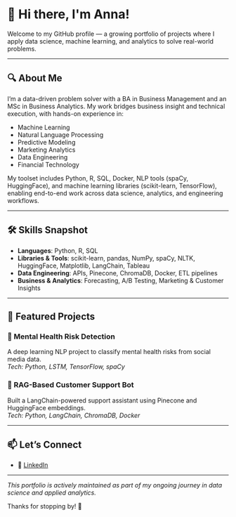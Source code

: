 # 👋 Hi there, I'm Anna!

Welcome to my GitHub profile — a growing portfolio of projects where I apply data science, machine learning, and analytics to solve real-world problems.

---

## 🔍 About Me

I’m a data-driven problem solver with a BA in Business Management and an MSc in Business Analytics. My work bridges business insight and technical execution, with hands-on experience in:

- Machine Learning
- Natural Language Processing
- Predictive Modeling
- Marketing Analytics
- Data Engineering
- Financial Technology

My toolset includes Python, R, SQL, Docker, NLP tools (spaCy, HuggingFace), and machine learning libraries (scikit-learn, TensorFlow), enabling end-to-end work across data science, analytics, and engineering workflows.

---

## 🛠️ Skills Snapshot

- **Languages**: Python, R, SQL
- **Libraries & Tools**: scikit-learn, pandas, NumPy, spaCy, NLTK, HuggingFace, Matplotlib, LangChain, Tableau
- **Data Engineering**: APIs, Pinecone, ChromaDB, Docker, ETL pipelines
- **Business & Analytics**: Forecasting, A/B Testing, Marketing & Customer Insights

---

## 📂 Featured Projects

### 🧠 Mental Health Risk Detection
A deep learning NLP project to classify mental health risks from social media data.  
*Tech: Python, LSTM, TensorFlow, spaCy*

### 💬 RAG-Based Customer Support Bot  
Built a LangChain-powered support assistant using Pinecone and HuggingFace embeddings.  
*Tech: Python, LangChain, ChromaDB, Docker*

---

## 📫 Let’s Connect

- 💼 [LinkedIn]((https://www.linkedin.com/in/semenowicz-anna/))  

---

_This portfolio is actively maintained as part of my ongoing journey in data science and applied analytics._

Thanks for stopping by! 🌱
